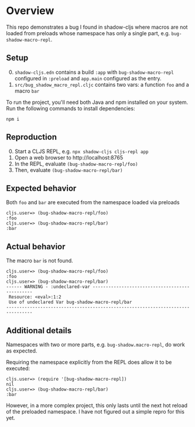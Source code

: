 # Overview

This repo demonstrates a bug I found in shadow-cljs where macros are not loaded
from preloads whose namespace has only a single part, e.g. `bug-shadow-macro-repl`.


## Setup

0. `shadow-cljs.edn` contains a build `:app` with `bug-shadow-macro-repl`
    configured in `:preload` and `app.main` configured as the entry.
1. `src/bug_shadow_macro_repl.cljc` contains two vars: a function `foo` and a
    macro `bar`


To run the project, you'll need both Java and npm installed on your system. Run
the following commands to install dependencies:

```shellsession
npm i
```


## Reproduction

0. Start a CLJS REPL, e.g. `npx shadow-cljs cljs-repl app`
1. Open a web browser to http://localhost:8765
2. In the REPL, evaluate `(bug-shadow-macro-repl/foo)`
3. Then, evaluate `(bug-shadow-macro-repl/bar)`

## Expected behavior

Both `foo` and `bar` are executed from the namespace loaded via preloads


```
cljs.user=> (bug-shadow-macro-repl/foo)
:foo
cljs.user=> (bug-shadow-macro-repl/bar)
:bar
```

## Actual behavior

The macro `bar` is not found.

```
cljs.user=> (bug-shadow-macro-repl/foo)
:foo
cljs.user=> (bug-shadow-macro-repl/bar)
------ WARNING - :undeclared-var -----------------------------------------------
 Resource: <eval>:1:2
 Use of undeclared Var bug-shadow-macro-repl/bar
--------------------------------------------------------------------------------
```


## Additional details

Namespaces with two or more parts, e.g. `bug-shadow.macro-repl`, do work as expected.

Requiring the namespace explicitly from the REPL does allow it to be executed:

```
cljs.user=> (require '[bug-shadow-macro-repl])
nil
cljs.user=> (bug-shadow-macro-repl/bar)
:bar
```

However, in a more complex project, this only lasts until the next hot reload of
the preloaded namespace. I have not figured out a simple repro for this yet.
